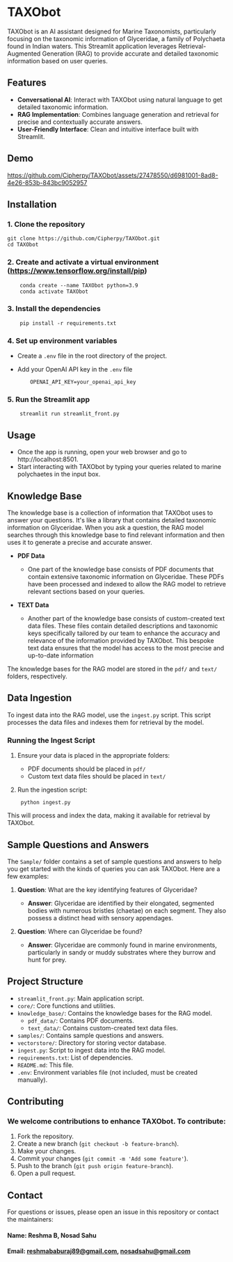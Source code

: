 # TAXObot
TAXObot is an AI assistant designed for Marine Taxonomists, particularly focusing on the taxonomic information of Glyceridae, a family of Polychaeta found in Indian waters. This Streamlit application leverages Retrieval-Augmented Generation (RAG) to provide accurate and detailed taxonomic information based on user queries.






## Features

* **Conversational AI**: Interact with TAXObot using natural language to get detailed taxonomic information.
* **RAG Implementation**: Combines language generation and retrieval for precise and contextually accurate answers.
* **User-Friendly Interface**: Clean and intuitive interface built with Streamlit.



## Demo
https://github.com/Cipherpy/TAXObot/assets/27478550/d6981001-8ad8-4e26-853b-843bc9052957

## Installation
### 1. Clone the repository

    git clone https://github.com/Cipherpy/TAXObot.git 
    cd TAXObot
    
### 2. Create and activate a virtual environment (https://www.tensorflow.org/install/pip)
        
        conda create --name TAXObot python=3.9
        conda activate TAXObot
### 3. Install the dependencies

        pip install -r requirements.txt

### 4. Set up environment variables
- Create a `.env` file in the root directory of the project.
- Add your OpenAI API key in the `.env` file

          OPENAI_API_KEY=your_openai_api_key

### 5. Run the Streamlit app

        streamlit run streamlit_front.py

## Usage
* Once the app is running, open your web browser and go to http://localhost:8501.
* Start interacting with TAXObot by typing your queries related to marine polychaetes in the input box.

## Knowledge Base
The knowledge base is a collection of information that TAXObot uses to answer your questions. It's like a library that contains detailed taxonomic information on Glyceridae. When you ask a question, the RAG model searches through this knowledge base to find relevant information and then uses it to generate a precise and accurate answer.

* **PDF Data**
 
    - One part of the knowledge base consists of PDF documents that contain extensive taxonomic information on Glyceridae. These PDFs have been processed and indexed to allow the RAG model to retrieve relevant sections based on your queries.
* **TEXT Data**
  
    - Another part of the knowledge base consists of custom-created text data files. These files contain detailed descriptions and taxonomic keys specifically tailored by our team to enhance the accuracy and relevance of the information provided by TAXObot. This bespoke text data ensures that the model has access to the most precise and up-to-date information

The knowledge bases for the RAG model are stored in the `pdf/` and `text/` folders, respectively.

## Data Ingestion
To ingest data into the RAG model, use the `ingest.py` script. This script processes the data files and indexes them for retrieval by the model.

### Running the Ingest Script
1. Ensure your data is placed in the appropriate folders:

    - PDF documents should be placed in `pdf/`
    - Custom text data files should be placed in `text/`
2. Run the ingestion script:
   
        python ingest.py

This will process and index the data, making it available for retrieval by TAXObot.

## Sample Questions and Answers
The `Sample/` folder contains a set of sample questions and answers to help you get started with the kinds of queries you can ask TAXObot. Here are a few examples:

1. **Question**: What are the key identifying features of Glyceridae?
   
    - **Answer**: Glyceridae are identified by their elongated, segmented bodies with numerous bristles (chaetae) on each segment. They also possess a distinct head with sensory appendages.
3. **Question**: Where can Glyceridae be found?
   
    - **Answer**: Glyceridae are commonly found in marine environments, particularly in sandy or muddy substrates where they burrow and hunt for prey.

## Project Structure
- `streamlit_front.py`: Main application script.
- `core/`: Core functions and utilities.
- `knowledge_base/`: Contains the knowledge bases for the RAG model.
    - `pdf_data/`: Contains PDF documents.
    - `text_data/`: Contains custom-created text data files.
- `samples/`: Contains sample questions and answers.
- `vectorstore/`: Directory for storing vector database.
- `ingest.py`: Script to ingest data into the RAG model.
- `requirements.txt`: List of dependencies.
- `README.md`: This file.
- `.env`: Environment variables file (not included, must be created manually).

## Contributing
### We welcome contributions to enhance TAXObot. To contribute:

1. Fork the repository.
2. Create a new branch (`git checkout -b feature-branch`).
3. Make your changes.
4. Commit your changes (`git commit -m 'Add some feature'`).
5. Push to the branch (`git push origin feature-branch`).
6. Open a pull request.

## Contact
For questions or issues, please open an issue in this repository or contact the maintainers:

#### Name: Reshma B, Nosad Sahu
#### Email: reshmababuraj89@gmail.com, nosadsahu@gmail.com
